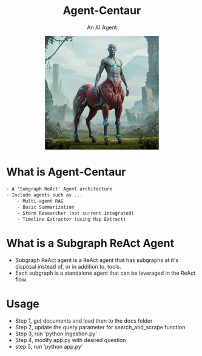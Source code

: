 <center><h1>Agent-Centaur</h1></center>
<center><p>An AI Agent</p></center>
<center><img src="agent_centaur_logo.jpeg" width="300" height="300"></center>


##### 
# What is Agent-Centaur
    - A 'Subgraph ReAct' Agent architecture
    - Include agents such as ... 
        - Multi-agent RAG
        - Basic Summarization
        - Storm Researcher (not current integrated)
        - Timeline Extractor (using Map Extract)

# What is a Subgraph ReAct Agent
 - Subgraph ReAct agent is a ReAct agent that has subgraphs at it's disposal instead of, or in addition to, tools.
 - Each subgraph is a standalone agent that can be leveraged in the ReAct flow.

# Usage
 - Step 1, get documents and load then to the docs folder
 - Step 2, update the query parameter for search_and_scrape function
 - Step 3, run 'python ingestion.py'
 - Step 4, modify app.py with desired question
 - step 5, run 'python app.py'

